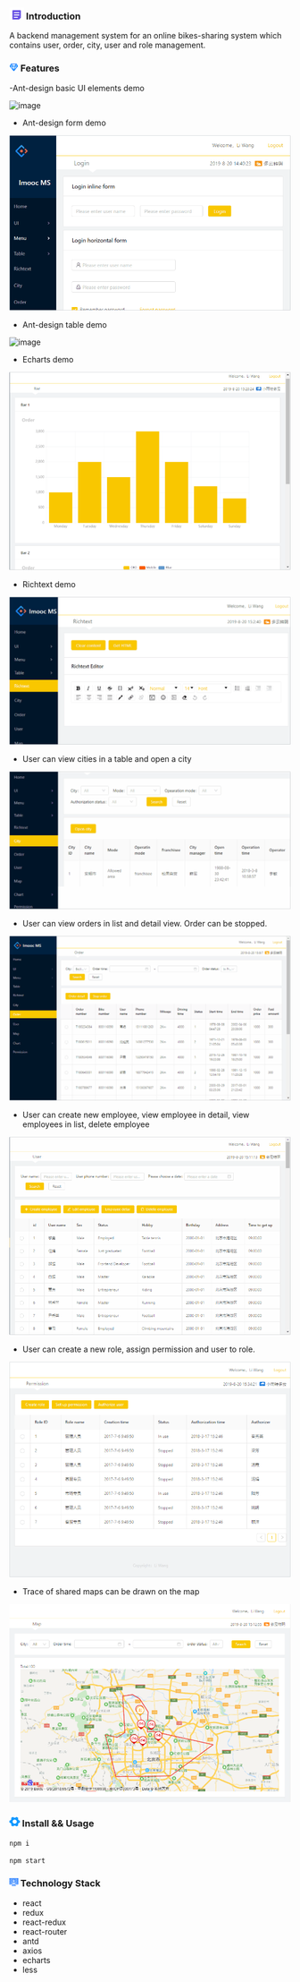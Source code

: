 ### ![image](https://github.com/liwang2019/lw-react/blob/master/resource/introduction.png)  Introduction
A backend management system for an online bikes-sharing system which contains user, order, city, user and role management.

### ![image](https://github.com/liwang2019/lw-react/blob/master/resource/feature.png)  Features

-Ant-design basic UI elements demo

![image](https://github.com/liwang2019/lw-react/blob/master/lwbicycle/public/gif/ui.gif)

- Ant-design form demo

![image](https://github.com/liwang2019/lw-react/blob/master/lwbicycle/public/gif/menu.gif)

- Ant-design table demo

![image](https://github.com/liwang2019/lw-react/blob/master/lwbicycle/public/gif/table.gif)

- Echarts demo

![image](https://github.com/liwang2019/lw-react/blob/master/lwbicycle/public/gif/chart.gif)

- Richtext demo

![image](https://github.com/liwang2019/lw-react/blob/master/lwbicycle/public/gif/rich.gif)

- User can view cities in a table and open a city

![image](https://github.com/liwang2019/lw-react/blob/master/lwbicycle/public/gif/city.gif)

- User can view orders in list and detail view. Order can be stopped.

![image](https://github.com/liwang2019/lw-react/blob/master/lwbicycle/public/gif/order.gif)

- User can create new employee, view employee in detail, view employees in list, delete employee

![image](https://github.com/liwang2019/lw-react/blob/master/lwbicycle/public/gif/user.gif)

- User can create a new role, assign permission and user to role.

![image](https://github.com/liwang2019/lw-react/blob/master/lwbicycle/public/gif/permission.gif)

- Trace of shared maps can be drawn on the map

![image](https://github.com/liwang2019/lw-react/blob/master/lwbicycle/public/gif/map.PNG)

### ![image](https://github.com/liwang2019/lw-react/blob/master/resource/install.png)  Install && Usage

`npm i`

`npm start`

### ![image](https://github.com/liwang2019/lw-react/blob/master/resource/stack.png)  Technology Stack

- react
- redux
- react-redux
- react-router
- antd
- axios
- echarts
- less
